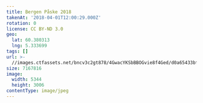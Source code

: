 ```yaml
---
title: Bergen Påske 2018
takenAt: '2018-04-01T12:00:29.000Z'
rotation: 0
license: CC BY-ND 3.0
geo:
  lat: 60.380313
  lng: 5.333699
tags: []
url: >-
  //images.ctfassets.net/bncv3c2gt878/4GwacYKSbBBOGvie8f4Ged/d0a65433bf56c5d33497e4bd9e3a4590/bergen-pske-2018_27305026788_o
size: 7167816
image:
  width: 5344
  height: 3006
contentType: image/jpeg
---
```


